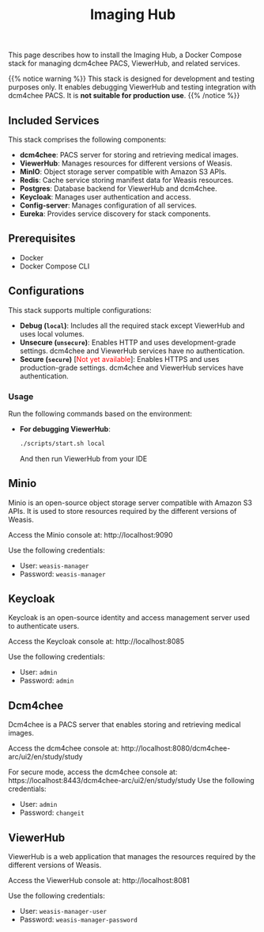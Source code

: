 ﻿---
title: Imaging Hub
description: Install all the required components for testing or debugging
keywords: [ "install",  "dicom viewer" ]
weight: 20
---

This page describes how to install the Imaging Hub, a Docker Compose stack for managing dcm4chee PACS, ViewerHub, and related services.

{{% notice warning %}}
This stack is designed for development and testing purposes only. It enables debugging ViewerHub and testing integration with dcm4chee PACS. It is **not suitable for production use**.
{{% /notice %}}

## Included Services

This stack comprises the following components:
- **dcm4chee**: PACS server for storing and retrieving medical images.
- **ViewerHub**: Manages resources for different versions of Weasis.
- **MinIO**: Object storage server compatible with Amazon S3 APIs.
- **Redis**: Cache service storing manifest data for Weasis resources.
- **Postgres**: Database backend for ViewerHub and dcm4chee.
- **Keycloak**: Manages user authentication and access.
- **Config-server**: Manages configuration of all services.
- **Eureka**: Provides service discovery for stack components.

## Prerequisites
- Docker
- Docker Compose CLI

## Configurations
This stack supports multiple configurations:

- **Debug (`local`)**: Includes all the required stack except ViewerHub and uses local volumes.
- **Unsecure (`unsecure`)**: Enables HTTP and uses development-grade settings. dcm4chee and ViewerHub services have no authentication.
- **Secure (`secure`)** [<span style="color:red">Not yet available</span>]: Enables HTTPS and uses production-grade settings. dcm4chee and ViewerHub services have authentication.

### Usage
Run the following commands based on the environment:

- **For debugging ViewerHub**:
  ```bash
  ./scripts/start.sh local
  ```
  And then run ViewerHub from your IDE

## Minio

Minio is an open-source object storage server compatible with Amazon S3 APIs. It is used to store resources required by the different versions of Weasis.

Access the Minio console at: http://localhost:9090

Use the following credentials:
- User: `weasis-manager`
- Password: `weasis-manager`

## Keycloak

Keycloak is an open-source identity and access management server used to authenticate users.

Access the Keycloak console at: http://localhost:8085

Use the following credentials:
- User: `admin`
- Password: `admin`

## Dcm4chee

Dcm4chee is a PACS server that enables storing and retrieving medical images.

Access the dcm4chee console at: http://localhost:8080/dcm4chee-arc/ui2/en/study/study

For secure mode, access the dcm4chee console at: https://localhost:8443/dcm4chee-arc/ui2/en/study/study
Use the following credentials:
- User: `admin`
- Password: `changeit`

## ViewerHub

ViewerHub is a web application that manages the resources required by the different versions of Weasis.

Access the ViewerHub console at: http://localhost:8081

Use the following credentials:
- User: `weasis-manager-user`
- Password: `weasis-manager-password`


